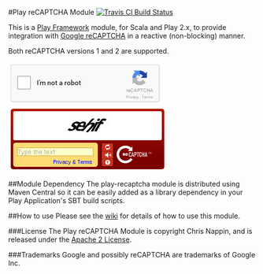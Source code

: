 #Play reCAPTCHA Module 
[![Travis CI Build Status](https://travis-ci.org/chrisnappin/play-recaptcha.svg?branch=master)](https://travis-ci.org/chrisnappin/play-recaptcha)

This is a [Play Framework](http://www.playframework.com) module, for Scala and Play 2.x, to provide integration 
with [Google reCAPTCHA](http://www.google.com/recaptcha) in a reactive (non-blocking) manner.

Both reCAPTCHA versions 1 and 2 are supported.

![reCAPTCHA version 2](recaptcha-example-v2.png "reCAPTCHA version 2")
![reCAPTCHA version 1](recaptcha-example-v1.png "reCAPTCHA version 1")

##Module Dependency
The play-recaptcha module is distributed using Maven Central so it can be easily added as a library dependency in your
Play Application's SBT build scripts.

##How to use
Please see the [wiki](http://www.github.com/chrisnappin/play-recaptcha/wiki) for details of
how to use this module.

###License
The Play reCAPTCHA Module is copyright Chris Nappin, and is released under the 
[Apache 2 License](http://www.apache.org/licenses/LICENSE-2.0).

###Trademarks
Google and possibly reCAPTCHA are trademarks of Google Inc.
